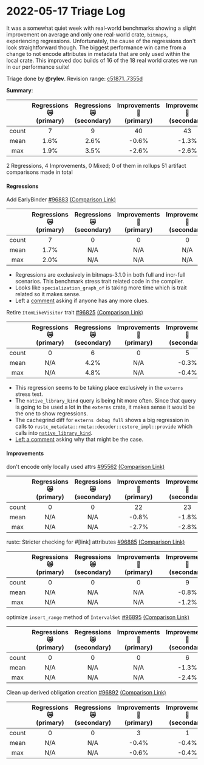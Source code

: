 # 2022-05-17 Triage Log

It was a somewhat quiet week with real-world benchmarks showing a slight improvement on average and only one real-world crate, `bitmaps`, experiencing regressions. Unfortunately, the cause of the regressions don't look straightforward though. The biggest performance win came from a change to not encode attributes in metadata that are only used within the local crate. This improved doc builds of 16 of the 18 real world crates we run in our performance suite!

Triage done by **@rylev**.
Revision range: [c51871..7355d](https://perf.rust-lang.org/?start=c51871c469f7ed3b35ae25d7e6e77bc73fbdd0e3&end=7355d971a954ed63293e4191f6677f60c1bc07d9&absolute=false&stat=instructions%3Au)

**Summary**:

|            | Regressions 😿 <br />(primary) | Regressions 😿 <br />(secondary) | Improvements 🎉 <br />(primary) | Improvements 🎉 <br />(secondary) | All 😿 🎉 <br />(primary) |
|:----------:|:------------------------------:|:--------------------------------:|:-------------------------------:|:---------------------------------:|:------------------------:|
| count      | 7                              | 9                                | 40                              | 43                                | 47                       |
| mean       | 1.6%                           | 2.6%                             | -0.6%                           | -1.3%                             | -0.3%                    |
| max        | 1.9%                           | 3.5%                             | -2.6%                           | -2.6%                             | -2.6%                    |


2 Regressions, 4 Improvements, 0 Mixed; 0 of them in rollups
51 artifact comparisons made in total

#### Regressions

Add EarlyBinder [#96883](https://github.com/rust-lang/rust/pull/96883) [(Comparison Link)](https://perf.rust-lang.org/compare.html?start=70b3681bf621bc0de91ffab711b2350068b4c466&end=2a8a0fc4237da544aca0d6631ee467891caad9ad&stat=instructions:u)

|            | Regressions 😿 <br />(primary) | Regressions 😿 <br />(secondary) | Improvements 🎉 <br />(primary) | Improvements 🎉 <br />(secondary) | All 😿 🎉 <br />(primary) |
|:----------:|:------------------------------:|:--------------------------------:|:-------------------------------:|:---------------------------------:|:------------------------:|
| count      | 7                              | 0                                | 0                               | 0                                 | 7                        |
| mean       | 1.7%                           | N/A                              | N/A                             | N/A                               | 1.7%                     |
| max        | 2.0%                           | N/A                              | N/A                             | N/A                               | 2.0%                     |
- Regressions are exclusively in bitmaps-3.1.0 in both full and incr-full scenarios. This benchmark stress trait related code in the compiler.
- Looks like `specialization_graph_of` is taking more time which is trait related so it makes sense.
- Left a [comment](https://github.com/rust-lang/rust/pull/96883#issuecomment-1128895889) asking if anyone has any more clues.


 Retire `ItemLikeVisitor` trait [#96825](https://github.com/rust-lang/rust/pull/96825) [(Comparison Link)](https://perf.rust-lang.org/compare.html?start=1e8cd63d60d55361ae0a62ce87280171d40b6d32&end=7355d971a954ed63293e4191f6677f60c1bc07d9&stat=instructions:u)

|            | Regressions 😿 <br />(primary) | Regressions 😿 <br />(secondary) | Improvements 🎉 <br />(primary) | Improvements 🎉 <br />(secondary) | All 😿 🎉 <br />(primary) |
|:----------:|:------------------------------:|:--------------------------------:|:-------------------------------:|:---------------------------------:|:------------------------:|
| count      | 0                              | 6                                | 0                               | 5                                 | 0                        |
| mean       | N/A                            | 4.2%                             | N/A                             | -0.3%                             | N/A                      |
| max        | N/A                            | 4.8%                             | N/A                             | -0.4%                             | N/A                      |
- This regression seems to be taking place exclusively in the `externs` stress test. 
- The `native_library_kind` query is being hit more often. Since that query is going to be used a lot in the `externs` crate, it makes sense it would be the one to show regressions. 
- The cachegrind diff for `externs debug full` shows a big regression in calls to `rustc_metadata::rmeta::decoder::cstore_impl::provide` which calls into [`native_library_kind`](https://github.com/rust-lang/rust/blob/735efc0c703812343a5e5d19b600dac73b8a89f0/compiler/rustc_metadata/src/rmeta/decoder/cstore_impl.rs#L261). 
- [Left a comment](https://github.com/rust-lang/rust/pull/96825#issuecomment-1128886179) asking why that might be the case.



#### Improvements

don't encode only locally used attrs [#95562](https://github.com/rust-lang/rust/pull/95562) [(Comparison Link)](https://perf.rust-lang.org/compare.html?start=18bd2dd5cda08b09ace6e37c1a0312e9b2bb4beb&end=481db40311cdd241ae4d33f34f2f75732e44d8e8&stat=instructions:u)

|            | Regressions 😿 <br />(primary) | Regressions 😿 <br />(secondary) | Improvements 🎉 <br />(primary) | Improvements 🎉 <br />(secondary) | All 😿 🎉 <br />(primary) |
|:----------:|:------------------------------:|:--------------------------------:|:-------------------------------:|:---------------------------------:|:------------------------:|
| count      | 0                              | 0                                | 22                              | 23                                | 22                       |
| mean       | N/A                            | N/A                              | -0.8%                           | -1.8%                             | -0.8%                    |
| max        | N/A                            | N/A                              | -2.7%                           | -2.8%                             | -2.7%                    |


rustc: Stricter checking for #[link] attributes [#96885](https://github.com/rust-lang/rust/pull/96885) [(Comparison Link)](https://perf.rust-lang.org/compare.html?start=e1ec3260d79497080ca86540562d410ba67d2a95&end=10b3a0d209746e70fdc72f65e4649d492f6ed5a2&stat=instructions:u)

|            | Regressions 😿 <br />(primary) | Regressions 😿 <br />(secondary) | Improvements 🎉 <br />(primary) | Improvements 🎉 <br />(secondary) | All 😿 🎉 <br />(primary) |
|:----------:|:------------------------------:|:--------------------------------:|:-------------------------------:|:---------------------------------:|:------------------------:|
| count      | 0                              | 0                                | 0                               | 9                                 | 0                        |
| mean       | N/A                            | N/A                              | N/A                             | -0.8%                             | N/A                      |
| max        | N/A                            | N/A                              | N/A                             | -1.2%                             | N/A                      |


optimize `insert_range` method of `IntervalSet` [#96895](https://github.com/rust-lang/rust/pull/96895) [(Comparison Link)](https://perf.rust-lang.org/compare.html?start=a170f2b3d2aa95e51040163e801123b17d38c24f&end=0f202d22c5e759062de276cbf0c27ed69794cb65&stat=instructions:u)

|            | Regressions 😿 <br />(primary) | Regressions 😿 <br />(secondary) | Improvements 🎉 <br />(primary) | Improvements 🎉 <br />(secondary) | All 😿 🎉 <br />(primary) |
|:----------:|:------------------------------:|:--------------------------------:|:-------------------------------:|:---------------------------------:|:------------------------:|
| count      | 0                              | 0                                | 0                               | 6                                 | 0                        |
| mean       | N/A                            | N/A                              | N/A                             | -1.3%                             | N/A                      |
| max        | N/A                            | N/A                              | N/A                             | -2.4%                             | N/A                      |


Clean up derived obligation creation [#96892](https://github.com/rust-lang/rust/pull/96892) [(Comparison Link)](https://perf.rust-lang.org/compare.html?start=c1cfdd1fb225d64e78b8d8cbab83564ac2dd5ec2&end=c1d65eaa456d3986e38868e68e6ce25d802f06b4&stat=instructions:u)

|            | Regressions 😿 <br />(primary) | Regressions 😿 <br />(secondary) | Improvements 🎉 <br />(primary) | Improvements 🎉 <br />(secondary) | All 😿 🎉 <br />(primary) |
|:----------:|:------------------------------:|:--------------------------------:|:-------------------------------:|:---------------------------------:|:------------------------:|
| count      | 0                              | 0                                | 3                               | 1                                 | 3                        |
| mean       | N/A                            | N/A                              | -0.4%                           | -0.4%                             | -0.4%                    |
| max        | N/A                            | N/A                              | -0.6%                           | -0.4%                             | -0.6%                    |

